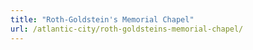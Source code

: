```yaml
---
title: "Roth-Goldstein's Memorial Chapel"
url: /atlantic-city/roth-goldsteins-memorial-chapel/
---
```


